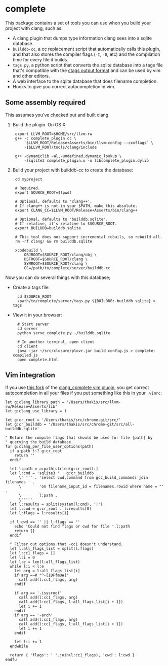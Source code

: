 complete
========

This package contains a set of tools you can use when you build your project
with clang, such as:

* A clang plugin that dumps type information clang sees into a sqlite database.
* `builddb-cc`, a cc replacement script that automatically calls this plugin,
  and that also stores the compiler flags (`-I`, `-D`, etc) and the compilation
  time for every file it builds.
* `tags.py`, a python script that converts the sqlite database into a tags file
  that's compatible with the
  [ctags output format](http://ctags.sourceforge.net/FORMAT) and can be used
  by vim and other editors.
* A web interface to the sqlite database that does filename completion.
* Hooks to give you correct autocompletion in vim.


Some assembly required
----------------------

This assumes you've checked out and built clang.

1. Build the plugin. On OS X:

        export LLVM_ROOT=$HOME/src/llvm-rw
        g++ -c complete_plugin.cc \
            `$LLVM_ROOT/Release+Asserts/bin/llvm-config --cxxflags` \
            -I$LLVM_ROOT/tools/clang/include

        g++ -dynamiclib -Wl,-undefined,dynamic_lookup \
            -lsqlite3 complete_plugin.o -o libcomplete_plugin.dylib

2. Build your project with builddb-cc to create the database:

        cd myproject

        # Required.
        export SOURCE_ROOT=$(pwd)

        # Optional, defaults to "clang++'.
        # If clang++ is not in your $PATH, make this absolute.
        export CLANG_CC=$LLVM_ROOT/Release+Asserts/bin/clang++

        # Optional, defaults to "builddb.sqlite".
        # If relative, it's relative to $SOURCE_ROOT.
        export BUILDDB=builddb.sqlite

        # This tool does not support incremental rebuils, so rebuild all.
        rm -rf clang/ && rm builddb.sqlite

        xcodebuild \
            OBJROOT=$SOURCE_ROOT/clang/obj \
            DSTROOT=$SOURCE_ROOT/clang \
            SYMROOT=$SOURCE_ROOT/clang \
            CC=/path/to/complete/server/builddb-cc 

Now you can do several things with this database;

* Create a tags file:

        cd $SOURCE_ROOT
        /path/to/complete/server/tags.py ${BUILDDB:-builddb.sqlite} > tags

* View it in your browser:

        # Start server
        cd server
        python serve_complete.py ~/builddb.sqlite

        # In another terminal, open client
        cd client
        java -jar ~/src/closure/plovr.jar build config.js > complete-compiled.js
        open complete.html


Vim integration
---------------

If you use [this fork](https://github.com/nico/clang_complete/tree/perfile) of
the [clang_complete vim plugin](http://www.vim.org/scripts/script.php?script_id=3302),
you get correct autocompletion in all your files if you put something like this
in your `.vimrc`:

    let g:clang_library_path = '/Users/thakis/src/llvm-rw/Release+Asserts/lib'
    let g:clang_use_library = 1

    let g:cr_root = '/Users/thakis/src/chrome-git/src/'
    let g:cr_builddb = '/Users/thakis/src/chrome-git/src/all-builddb.sqlite'

    " Return the compile flags that should be used for file |path| by
    " querying the build database.
    fu! g:clang_per_file_user_options(path)
      if a:path !~? g:cr_root
        return ''
      endif

      let l:path = a:path[strlen(g:cr_root):]
      let l:cmd = 'sqlite3 ' . g:cr_builddb .
          \' ''' . 'select cwd,command from gcc_build_commands join filenames ' .
          \        'on filename_input_id = filenames.rowid where name = "' .
          \        l:path .
          \'"'''
      let l:results = split(system(l:cmd), '|')
      let l:cwd = g:cr_root . l:results[0]
      let l:flags = l:results[1]

      if l:cwd == '' || l:flags == ''
        echo 'Could not find flags or cwd for file '.l:path
        return {}
      endif

      " Filter out options that -cc1 doesn't understand.
      let l:all_flags_list = split(l:flags)
      let l:cc1_flags = []
      let l:i = 0
      let l:e = len(l:all_flags_list)
      while l:i < l:e
        let arg = l:all_flags_list[i]
        if arg =~# "^-[IDFfmOW]"
          call add(l:cc1_flags, arg)
        endif

        if arg == '-isysroot'
          call add(l:cc1_flags, arg)
          call add(l:cc1_flags, l:all_flags_list[i + 1])
          let i += 1
        endif
        if arg == '-arch'
          call add(l:cc1_flags, arg)
          call add(l:cc1_flags, l:all_flags_list[i + 1])
          let i += 1
        endif

        let l:i += 1
      endwhile

      return { 'flags': ' '.join(l:cc1_flags), 'cwd': l:cwd }
    endfu

